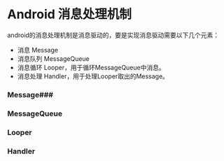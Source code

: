 ﻿# Android 消息处理机制
android的消息处理机制是消息驱动的，要是实现消息驱动需要以下几个元素：

- 消息 Message
- 消息队列  MessageQueue
- 消息循环  Looper，用于循环MessageQueue中消息。
- 消息处理  Handler，用于处理Looper取出的Message。

### Message###

### MessageQueue ###

### Looper ###

### Handler ###





